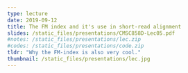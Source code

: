```yaml
---
type: lecture
date: 2019-09-12
title: The FM index and it's use in short-read alignment
slides: /static_files/presentations/CMSC858D-Lec05.pdf
#notes: /static_files/presentations/lec.zip
#codes: /static_files/presentations/code.zip
tldr: "Why the FM-index is also very cool."
thumbnail: /static_files/presentations/lec.jpg
---
```

